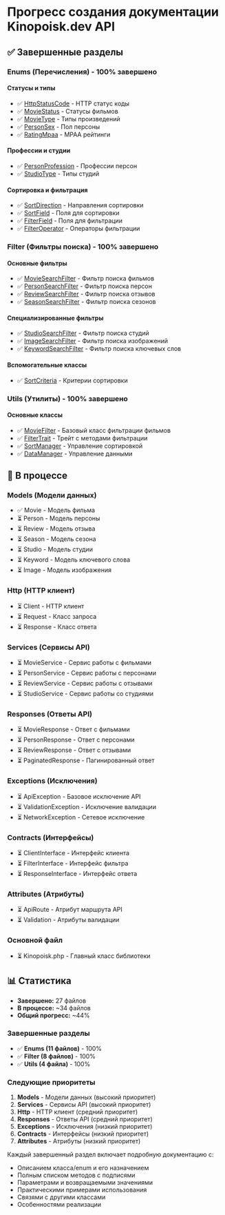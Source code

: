 # Прогресс создания документации Kinopoisk.dev API

## ✅ Завершенные разделы

### Enums (Перечисления) - 100% завершено

#### Статусы и типы
- ✅ [HttpStatusCode](docs/enums/HttpStatusCode.md) - HTTP статус коды
- ✅ [MovieStatus](docs/enums/MovieStatus.md) - Статусы фильмов
- ✅ [MovieType](docs/enums/MovieType.md) - Типы произведений
- ✅ [PersonSex](docs/enums/PersonSex.md) - Пол персоны
- ✅ [RatingMpaa](docs/enums/RatingMpaa.md) - MPAA рейтинги

#### Профессии и студии
- ✅ [PersonProfession](docs/enums/PersonProfession.md) - Профессии персон
- ✅ [StudioType](docs/enums/StudioType.md) - Типы студий

#### Сортировка и фильтрация
- ✅ [SortDirection](docs/enums/SortDirection.md) - Направления сортировки
- ✅ [SortField](docs/enums/SortField.md) - Поля для сортировки
- ✅ [FilterField](docs/enums/FilterField.md) - Поля для фильтрации
- ✅ [FilterOperator](docs/enums/FilterOperator.md) - Операторы фильтрации

### Filter (Фильтры поиска) - 100% завершено

#### Основные фильтры
- ✅ [MovieSearchFilter](docs/filter/MovieSearchFilter.md) - Фильтр поиска фильмов
- ✅ [PersonSearchFilter](docs/filter/PersonSearchFilter.md) - Фильтр поиска персон
- ✅ [ReviewSearchFilter](docs/filter/ReviewSearchFilter.md) - Фильтр поиска отзывов
- ✅ [SeasonSearchFilter](docs/filter/SeasonSearchFilter.md) - Фильтр поиска сезонов

#### Специализированные фильтры
- ✅ [StudioSearchFilter](docs/filter/StudioSearchFilter.md) - Фильтр поиска студий
- ✅ [ImageSearchFilter](docs/filter/ImageSearchFilter.md) - Фильтр поиска изображений
- ✅ [KeywordSearchFilter](docs/filter/KeywordSearchFilter.md) - Фильтр поиска ключевых слов

#### Вспомогательные классы
- ✅ [SortCriteria](docs/filter/SortCriteria.md) - Критерии сортировки

### Utils (Утилиты) - 100% завершено

#### Основные классы
- ✅ [MovieFilter](docs/utils/MovieFilter.md) - Базовый класс фильтрации фильмов
- ✅ [FilterTrait](docs/utils/FilterTrait.md) - Трейт с методами фильтрации
- ✅ [SortManager](docs/utils/SortManager.md) - Управление сортировкой
- ✅ [DataManager](docs/utils/DataManager.md) - Управление данными

## 🔄 В процессе

### Models (Модели данных)
- ✅ Movie - Модель фильма
- ⏳ Person - Модель персоны
- ⏳ Review - Модель отзыва
- ⏳ Season - Модель сезона
- ⏳ Studio - Модель студии
- ⏳ Keyword - Модель ключевого слова
- ⏳ Image - Модель изображения

### Http (HTTP клиент)
- ⏳ Client - HTTP клиент
- ⏳ Request - Класс запроса
- ⏳ Response - Класс ответа

### Services (Сервисы API)
- ⏳ MovieService - Сервис работы с фильмами
- ⏳ PersonService - Сервис работы с персонами
- ⏳ ReviewService - Сервис работы с отзывами
- ⏳ StudioService - Сервис работы со студиями

### Responses (Ответы API)
- ⏳ MovieResponse - Ответ с фильмами
- ⏳ PersonResponse - Ответ с персонами
- ⏳ ReviewResponse - Ответ с отзывами
- ⏳ PaginatedResponse - Пагинированный ответ

### Exceptions (Исключения)
- ⏳ ApiException - Базовое исключение API
- ⏳ ValidationException - Исключение валидации
- ⏳ NetworkException - Сетевое исключение

### Contracts (Интерфейсы)
- ⏳ ClientInterface - Интерфейс клиента
- ⏳ FilterInterface - Интерфейс фильтра
- ⏳ ResponseInterface - Интерфейс ответа

### Attributes (Атрибуты)
- ⏳ ApiRoute - Атрибут маршрута API
- ⏳ Validation - Атрибуты валидации

### Основной файл
- ⏳ Kinopoisk.php - Главный класс библиотеки

## 📊 Статистика

- **Завершено:** 27 файлов
- **В процессе:** ~34 файлов
- **Общий прогресс:** ~44%

### Завершенные разделы
- ✅ **Enums (11 файлов)** - 100%
- ✅ **Filter (8 файлов)** - 100% 
- ✅ **Utils (4 файла)** - 100%

### Следующие приоритеты
1. **Models** - Модели данных (высокий приоритет)
2. **Services** - Сервисы API (высокий приоритет)
3. **Http** - HTTP клиент (средний приоритет)
4. **Responses** - Ответы API (средний приоритет)
5. **Exceptions** - Исключения (низкий приоритет)
6. **Contracts** - Интерфейсы (низкий приоритет)
7. **Attributes** - Атрибуты (низкий приоритет)

Каждый завершенный раздел включает подробную документацию с:
- Описанием класса/enum и его назначением
- Полным списком методов с подписями
- Параметрами и возвращаемыми значениями
- Практическими примерами использования
- Связями с другими классами
- Особенностями реализации